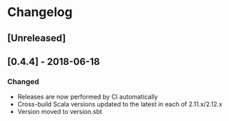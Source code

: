 # Changelog

## [Unreleased]

## [0.4.4] - 2018-06-18

### Changed

- Releases are now performed by CI automatically
- Cross-build Scala versions updated to the latest in each of 2.11.x/2.12.x
- Version moved to version.sbt
